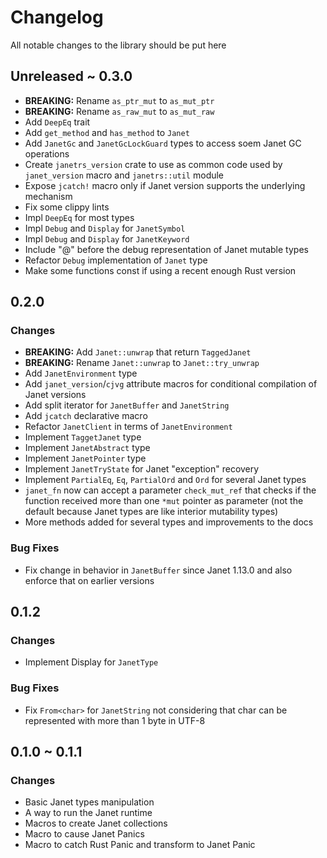 # Changelog

All notable changes to the library should be put here

## Unreleased ~ 0.3.0

-   **BREAKING:** Rename `as_ptr_mut` to `as_mut_ptr`
-   **BREAKING:** Rename `as_raw_mut` to `as_mut_raw`
-   Add `DeepEq` trait
-   Add `get_method` and `has_method` to `Janet`
-   Add `JanetGc` and `JanetGcLockGuard` types to access soem Janet GC operations
-   Create `janetrs_version` crate to use as common code used by `janet_version` macro and `janetrs::util` module
-   Expose `jcatch!` macro only if Janet version supports the underlying mechanism
-   Fix some clippy lints
-   Impl `DeepEq` for most types
-   Impl `Debug` and `Display` for `JanetSymbol`
-   Impl `Debug` and `Display` for `JanetKeyword`
-   Include "@" before the debug representation of Janet mutable types
-   Refactor `Debug` implementation of `Janet` type
-   Make some functions const if using a recent enough Rust version

## 0.2.0

### Changes

-   **BREAKING:** Add `Janet::unwrap` that return `TaggedJanet`
-   **BREAKING:** Rename `Janet::unwrap` to `Janet::try_unwrap`
-   Add `JanetEnvironment` type
-   Add `janet_version`/`cjvg` attribute macros for conditional compilation of Janet versions
-   Add split iterator for `JanetBuffer` and `JanetString`
-   Add `jcatch` declarative macro
-   Refactor `JanetClient` in terms of `JanetEnvironment`
-   Implement `TaggetJanet` type
-   Implement `JanetAbstract` type
-   Implement `JanetPointer` type
-   Implement `JanetTryState` for Janet "exception" recovery
-   Implement `PartialEq`, `Eq`, `PartialOrd` and `Ord` for several Janet types
-   `janet_fn` now can accept a parameter `check_mut_ref` that checks if the function received more than one `*mut` pointer as parameter (not the default because Janet types are like interior mutability types)
-   More methods added for several types and improvements to the docs

### Bug Fixes

-   Fix change in behavior in `JanetBuffer` since Janet 1.13.0 and also enforce that on earlier versions

## 0.1.2

### Changes

-   Implement Display for `JanetType`

### Bug Fixes

-   Fix `From<char>` for `JanetString` not considering that char can be represented with more than 1 byte in UTF-8

## 0.1.0 ~ 0.1.1

### Changes

-   Basic Janet types manipulation
-   A way to run the Janet runtime
-   Macros to create Janet collections
-   Macro to cause Janet Panics
-   Macro to catch Rust Panic and transform to Janet Panic
